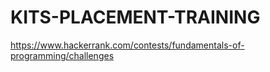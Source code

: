 # KITS-PLACEMENT-TRAINING

https://www.hackerrank.com/contests/fundamentals-of-programming/challenges
